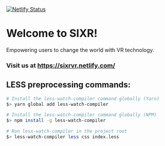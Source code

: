 [![Netlify Status](https://api.netlify.com/api/v1/badges/0f7720c0-c4e2-467a-bec8-1a5077ba6a4c/deploy-status)](https://app.netlify.com/sites/sixrvr/deploys)

# Welcome to SIXR!

Empowering users to change the world with VR technology.

<h3>
  Visit us at <a href="https://sixrvr.netlify.com/">https://sixrvr.netlify.com/</a>
</h3>

## LESS preprocessing commands:
```bash
# Install the less-watch-compiler command globally (Yarn)
$> yarn global add less-watch-compiler

# Install the less-watch-compiler command globally (NPM)
$> npm install -g less-watch-compiler

# Run less-watch-compiler in the project root
$> less-watch-compiler less css index.less
```


